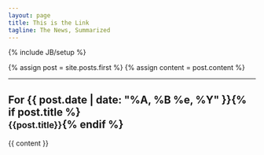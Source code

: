 ```yaml
---
layout: page
title: This is the Link
tagline: The News, Summarized
---
```

{% include JB/setup %}

<div class="summary">  

  {% assign post = site.posts.first %}
  {% assign content = post.content %}

  <div class="row post-full">
    <div class="col-md-12">
      <hr />
        <div class="post-header">
          <h2>For {{ post.date | date: "%A, %B %e, %Y" }}{% if post.title %}<br><small>{{post.title}}</small>{% endif %}</h2>
        </div>
        {{ content }}
    </div>
  </div>
  
</div>


